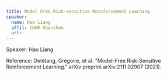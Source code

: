 ```yaml
---
title: Model Free Risk-sensitive Reinforcement Learning
speaker: 
  name: Hao Liang
  affil: CUHK-Shenzhen
  url: 
--- 
```


Speaker: Hao Liang

Reference:
Delétang, Grégoire, et al. "Model-Free Risk-Sensitive Reinforcement Learning." arXiv preprint arXiv:2111.02907 (2021).